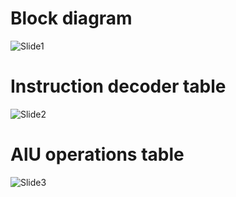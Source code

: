 # Block diagram
![Slide1](https://github.com/user-attachments/assets/8ad6bf41-9644-4930-ae75-f591d25d5eb2)

# Instruction decoder table
![Slide2](https://github.com/user-attachments/assets/ca54edcd-2758-4985-ba92-259761ec0e6a)

# AlU operations table
![Slide3](https://github.com/user-attachments/assets/f534892d-661b-458e-b95e-f579a9aed4e8)
